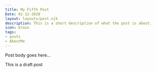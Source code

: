 ```yaml
---
title: My Fifth Post
Date: 01-12-2020
layout: layouts/post.njk
description: This is a short description of what the post is about.
icon: brain
tags:
- posts
- AboutMe
---
```


Post body goes here...

This is a draft post

